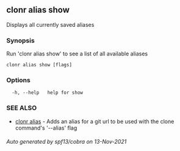 ## clonr alias show

Displays all currently saved aliases

### Synopsis

Run 'clonr alias show' to see a list of all available aliases

```
clonr alias show [flags]
```

### Options

```
  -h, --help   help for show
```

### SEE ALSO

* [clonr alias](clonr_alias.md)	 - Adds an alias for a git url to be used with the clone command's '--alias' flag

###### Auto generated by spf13/cobra on 13-Nov-2021
